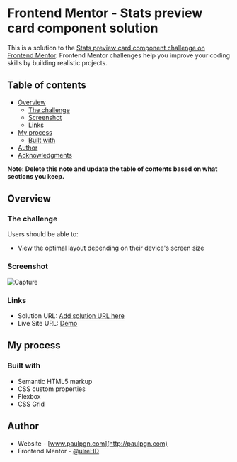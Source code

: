 # Frontend Mentor - Stats preview card component solution

This is a solution to the [Stats preview card component challenge on Frontend Mentor](https://www.frontendmentor.io/challenges/stats-preview-card-component-8JqbgoU62). Frontend Mentor challenges help you improve your coding skills by building realistic projects. 

## Table of contents

- [Overview](#overview)
  - [The challenge](#the-challenge)
  - [Screenshot](#screenshot)
  - [Links](#links)
- [My process](#my-process)
  - [Built with](#built-with)
- [Author](#author)
- [Acknowledgments](#acknowledgments)

**Note: Delete this note and update the table of contents based on what sections you keep.**

## Overview

### The challenge

Users should be able to:

- View the optimal layout depending on their device's screen size

### Screenshot

![Capture](https://user-images.githubusercontent.com/105318234/169509723-0d2e41b2-c2ca-4ac7-a0e5-265c0c3618e9.JPG)




### Links

- Solution URL: [Add solution URL here](https://your-solution-url.com)
- Live Site URL: [Demo](https://starlit-moonbeam-7ccc78.netlify.app/)

## My process

### Built with

- Semantic HTML5 markup
- CSS custom properties
- Flexbox
- CSS Grid


## Author

- Website - [www.paulpgn.com](http://paulpgn.com)
- Frontend Mentor - [@ulreHD](https://www.frontendmentor.io/profile/UlreHD)



